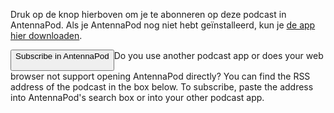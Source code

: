Druk op de knop hierboven om je te abonneren op deze podcast in AntennaPod. Als je AntennaPod nog niet hebt geïnstalleerd, kun je [de app hier downloaden](/download).


<button id="subscribeButton" class="btn btn-primary">
Subscribe in AntennaPod

</button>Do you use another podcast app or does your web browser not support opening AntennaPod directly? You can find the RSS address of the podcast in the box below. To subscribe, paste the address into AntennaPod's search box or into your other podcast app.
